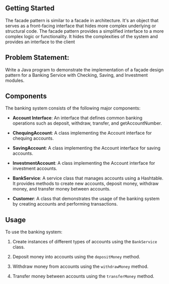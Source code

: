 ## Getting Started
The facade pattern is similar to a facade in architecture. It's an object that serves as a front-facing interface that hides more complex underlying or structural code.
The facade pattern provides a simplified interface to a more complex logic or functionality. It hides the complexities of the system and provides an interface to the client

## Problem Statement:
Write a Java program to demonstrate the implementation of a façade design pattern for a Banking Service with Checking, Saving, and Investment modules.

## Components

The banking system consists of the following major components:

- **Account Interface**: An interface that defines common banking operations such as deposit, withdraw, transfer, and getAccountNumber.

- **ChequingAccount**: A class implementing the Account interface for chequing accounts.

- **SavingAccount**: A class implementing the Account interface for saving accounts.

- **InvestmentAccount**: A class implementing the Account interface for investment accounts.

- **BankService**: A service class that manages accounts using a Hashtable. It provides methods to create new accounts, deposit money, withdraw money, and transfer money between accounts.

- **Customer**: A class that demonstrates the usage of the banking system by creating accounts and performing transactions.

## Usage

To use the banking system:

1. Create instances of different types of accounts using the `BankService` class.

2. Deposit money into accounts using the `depositMoney` method.

3. Withdraw money from accounts using the `withdrawMoney` method.

4. Transfer money between accounts using the `transferMoney` method.

